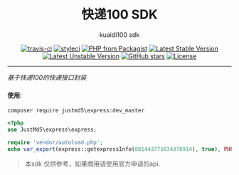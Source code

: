 <h1 align="center">快递100  SDK</h1>

<p align="center">kuaidi100 sdk</p>

<p align="center">
<a href="https://travis-ci.org/justmd5/express"><img src="https://travis-ci.org/justmd5/express.svg?branch=master" alt="travis-ci"></a>
<a href="https://styleci.io/repos/23494261"><img src="https://styleci.io/repos/23494261/shield?branch=master" alt="styleci"></a>
<a href="https://packagist.org/packages/justmd5/express"><img src="https://img.shields.io/packagist/php-v/justmd5/express.svg" alt="PHP from Packagist"></a>
<a href="https://packagist.org/packages/justmd5/express"><img src="https://poser.pugx.org/justmd5/express/v/stable.svg" alt="Latest Stable Version"></a>
<a href="https://packagist.org/packages/justmd5/express"><img src="https://poser.pugx.org/justmd5/express/v/unstable.svg" alt="Latest Unstable Version"></a>
<a href="https://packagist.org/packages/justmd5/express"><img src="https://img.shields.io/github/stars/justmd5/express.svg?style=social&label=Stars" alt="GitHub stars"></a>
<a href="https://packagist.org/packages/justmd5/express"><img src="https://img.shields.io/github/license/justmd5/express.svg" alt="License"></a>
</p>

---

*基于快递100的快递接口封装*


#### 使用:
```shell
composer require justmd5\express:dev_master
```
```php
<?php
use JustMd5\express\express;

require 'vendor/autoload.php';
echo var_export(express::getexpressInfo(881443775034378914), true), PHP_EOL;

```
> 本sdk 仅供参考，如果商用请使用官方申请的api.
